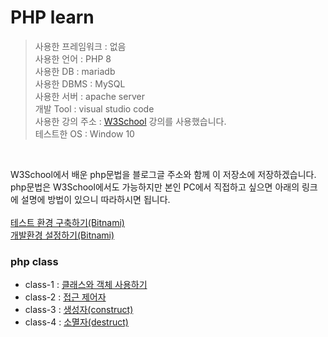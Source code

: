 # PHP learn

>사용한 프레임워크 : 없음<br>
>사용한 언어 : PHP 8<br>
>사용한 DB : mariadb<br>
>사용한 DBMS : MySQL<br>
>사용한 서버 : apache server<br>
>개발 Tool : visual studio code<br>
>사용한 강의 주소 : <a href="https://www.w3schools.com/php/php_ref_overview.asp">W3School</a> 강의를 사용했습니다.<br>
>테스트한 OS : Window 10<br>
<br>

W3School에서 배운 php문법을 블로그글 주소와 함께 이 저장소에 저장하겠습니다. <br>
php문법은 W3School에서도 가능하지만 본인 PC에서 직접하고 싶으면 아래의 링크에 설명에 방법이 있으니 따라하시면 됩니다.<br><br>
<a href="https://juniorprogram.tistory.com/70">테스트 환경 구축하기(Bitnami)</a><br>
<a href="https://juniorprogram.tistory.com/71">개발환경 설정하기(Bitnami)</a><br>

### php class
  * class-1 : <a href="https://juniorprogram.tistory.com/96">클래스와 객체 사용하기</a>
  * class-2 : <a href="https://juniorprogram.tistory.com/97">접근 제어자</a>
  * class-3 : <a href="https://juniorprogram.tistory.com/109">생성자(construct)</a>
  * class-4 : <a href="https://juniorprogram.tistory.com/110">소멸자(destruct)</a>
